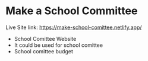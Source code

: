 # Make a School Committee


Live Site link: https://make-school-comittee.netlify.app/

- School Comittee Website
- It could be used for school comittee
- School comittee budget

